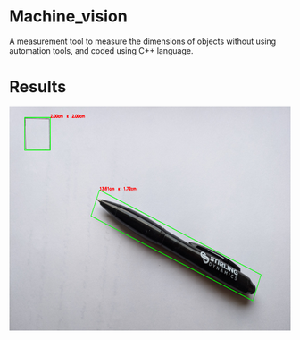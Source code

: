 # Machine_vision
A measurement tool to measure the dimensions of objects without using automation tools, and coded using C++ language.

<h1 align="left"> Results</h1> 
<img align="center" alt="Pen" height="400" width="600" src="https://github.com/Kishor-Ramesh/Machine_vision/blob/main/results/pen_evidance.png">

